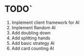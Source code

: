 # TODO`
 1. Implement client framework for AI
 2. Implement Random AI
 3. Add doubling down
 4. Add splitting hands
 5. Add basic strategy AI
 6. Add card counting AI